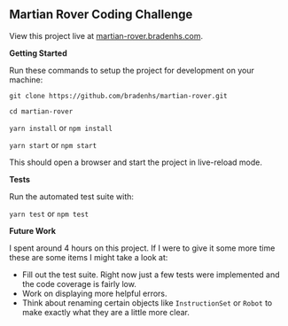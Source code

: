## Martian Rover Coding Challenge

View this project live at [martian-rover.bradenhs.com](https://martian-rover.bradenhs.com).

**Getting Started**

Run these commands to setup the project for development on your machine:

`git clone https://github.com/bradenhs/martian-rover.git`

`cd martian-rover`

`yarn install` or `npm install`

`yarn start` or `npm start`

This should open a browser and start the project in live-reload mode.

**Tests**

Run the automated test suite with:

`yarn test` or `npm test`

**Future Work**

I spent around 4 hours on this project. If I were to give it some more time these are some items I
might take a look at:

- Fill out the test suite. Right now just a few tests were implemented and the code coverage is
fairly low.
- Work on displaying more helpful errors.
- Think about renaming certain objects like `InstructionSet` or `Robot` to make exactly what they
are a little more clear.
